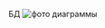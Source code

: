 БД
![фото диаграммы]([README_static.DB](https://github.com/Apfe1Saft/java-filmorate/blob/main/README_static/DB.png))
